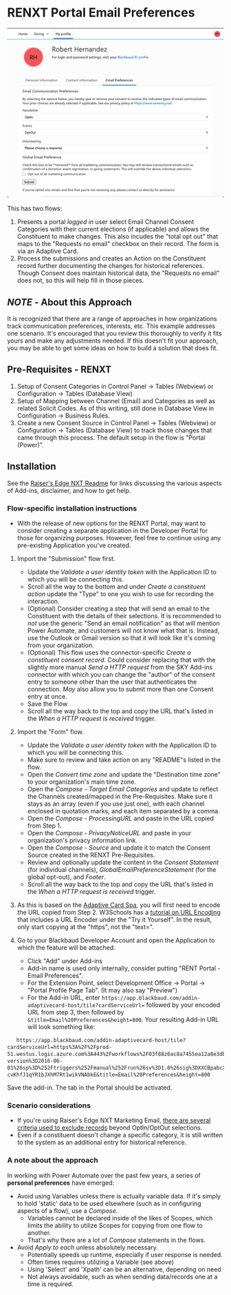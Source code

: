 # RENXT Portal Email Preferences

![./EmailPreferences.png](EmailPreferences.png)

This has two flows: 
1. Presents a portal _logged in_ user select Email Channel Consent Categories with their current elections (if applicable) and allows the Constituent to make changes.  This also incudes the "total opt out" that maps to the "Requests no email" checkbox on their record.  The form is via an Adaptive Card.
2. Process the submissions and creates an Action on the Constituent record further documenting the changes for historical references.  Though Consent does maintain historical data, the "Requests no email" does not, so this will help fill in those pieces. 

## _NOTE_  - About this Approach
It is recognized that there are a range of approaches in how organizations track communication preferences, interests, etc.  This example addresses one scenario.  It's encouraged that you review this thoroughly to verify it fits yours and make any adjustments needed.  If this doesn't fit your approach, you may be able to get some ideas on how to build a solution that does fit. 

## Pre-Requisites - RENXT
1. Setup of Consent Categories in Control Panel -> Tables (Webview) or Configuration -> Tables (Database View)
2. Setup of Mapping between Channel (Email) and Categories as well as related Solicit Codes.  As of this writing, still done in Database View in Configuration -> Business Rules.
3. Create a new Consent Source in Control Panel -> Tables (Webview) or Configuration -> Tables (Database View) to track those changes that came through this process.  The default setup in the flow is "Portal (Power)".  

## Installation
See the [Raiser's Edge NXT Readme](../README.md) for links discussing the various aspects of Add-ins, disclaimer, and how to get help. 

### Flow-specific installation instructions
* With the release of new options for the RENXT Portal, may want to consider creating a separate application in the Developer Portal for those for organizing purposes.  However, feel free to continue using any pre-existing Application you've created. 

1. Import the "Submission" flow first. 
   * Update the _Validate a user identity token_ with the Application ID to which you will be connecting this. 
   * Scroll all the way to the bottom and under _Create a constituent action_ update the "Type" to one you wish to use for recording the interaction. 
   * (Optional) Consider creating a step that will send an email to the Constituent with the details of their selections.  It is recommended to _not_ use the generic "Send an email notification" as that will mention Power Automate, and customers will not know what that is.  Instead, use the Outlook or Gmail version so that it will look like it's coming from your organization. 
   * (Optional) This flow uses the connector-specific _Create a constituent consent record_.  Could consider replacing that with the slightly more manual _Send a HTTP request_  from the SKY Add-ins connector with which you can change the "author" of the consent entry to someone other than the user that authenticates the connection.  _May_ also allow you to submit more than one Consent entry at once. 
   * Save the Flow
   * Scroll all the way back to the top and copy the URL that's listed in the _When a HTTP request is received_ trigger. 

2. Import the "Form" flow. 
   * Update the _Validate a user identity token_ with the Application ID to which you will be connecting this. 
   * Make sure to review and take action on any "README"s listed in the flow. 
   * Open the _Convert time zone_ and update the "Destination time zone" to your organization's main time zone. 
   * Open the _Compose - Target Email Categories_ and update to reflect the Channels created/mapped in the Pre-Requisites.  Make sure it stays as an array (even if you use just one), with each channel enclosed in quotation marks, and each item separated by a comma. 
   * Open the _Compose - ProcessingURL_ and paste in the URL copied from Step 1. 
   * Open the _Compose - PrivacyNoticeURL_ and paste in your organization's privacy information link. 
   * Open the _Compose - Source_ and update it to match the Consent Source created in the RENXT Pre-Requisites. 
   * Review and optionally update the content in the _Consent Statement_ (for individual channels), _GlobalEmailPreferenceStatement_ (for the global opt-out), and _Footer_. 
   * Scroll all the way back to the top and copy the URL that's listed in the _When a HTTP request is received_ trigger.

3. As this is based on the [Adaptive Card Spa](https://developer.blackbaud.com/skyapi/docs/addins/get-started/adaptive-card-addins#use-the-adaptive-card-host-spa), you will first need to encode the URL copied from Step 2.  W3Schools has a [tutorial on URL Encoding](https://www.w3schools.com/tags/ref_urlencode.ASP) that includes a URL Encoder under the "Try it Yourself".  In the result, only start copying at the "https", not the "text=". 

4. Go to your Blackbaud Developer Account and open the Application to which the feature will be attached.
   * Click "Add" under Add-ins
   * Add-in name is used only internally, consider putting "RENT Portal - Email Preferences". 
   * For the Extension Point, select Development Office -> Portal -> "Portal Profile Page Tab".  (It may also say "Preview")
   * For the Add-in URL, enter `https://app.blackbaud.com/addin-adaptivecard-host/tile?cardServiceUrl=` followed by your encoded URL from step 3, then followed by `&title=Email%20Preferences&height=800`.  Your resulting Add-in URL will look something like: 
```
   https://app.blackbaud.com/addin-adaptivecard-host/tile?cardServiceUrl=https%3A%2F%2Fprod-51.westus.logic.azure.com%3A443%2Fworkflows%2F03f88z6ac8a7455ea12a8e3db69a0489%2Ftriggers%2Fmanual%2Fpaths%2Finvoke%3Fapi-version%3D2016-06-01%26sp%3D%252Ftriggers%252Fmanual%252Frun%26sv%3D1.0%26sig%3DXXCBpabcXpGeH-cvKhfJ1qYR1bJXhM7Rt1wikVNAbkE&title=Email%20Preferences&height=800

```

Save the add-in. The tab in the Portal should be activated.  


### Scenario considerations
*  If you're using Raiser's Edge NXT Marketing Email, [there are several criteria used to exclude records](https://webfiles-sc1.blackbaud.com/support/helpfiles/rex/content/email-suppression-criteria.html) beyond OptIn/OptOut selections. 
* Even if a constituent doesn't change a specific category, it is still written to the system as an additional entry for historical reference. 

### A note about the approach
In working with Power Automate over the past few years, a series of **personal preferences** have emerged: 

* Avoid using Variables unless there is actually variable data.  If it's simply to hold 'static' data to be used elsewhere (such as in configuring aspects of a flow), use a _Compose_.  
   * Variables cannot be declared inside of the likes of Scopes, which limits the ability to utilize Scopes for copying from one flow to another. 
   * That's why there are a lot of _Compose_ statements in the flows. 
* Avoid _Apply to each_ unless absolutely necessary.
   * Potentially speeds up runtime, especially if user response is needed.  
   * Often times requires utilizing a Variable (see above)
   * Using 'Select' and 'Xpath' can be an alternative, depending on need
   * Not always avoidable, such as when sending data/records one at a time is required. 


